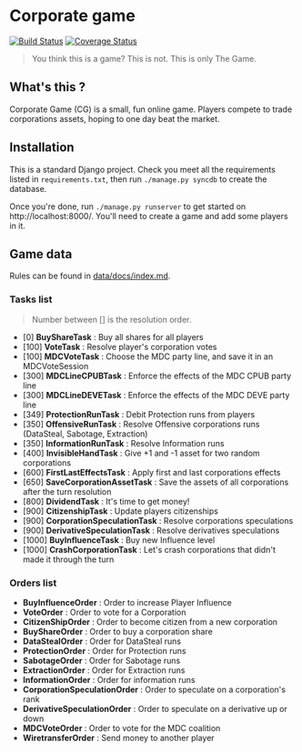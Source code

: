 Corporate game
===============

[![Build Status](https://travis-ci.org/Neamar/corporate.png?branch=master)](https://travis-ci.org/Neamar/corporate)
[![Coverage Status](https://coveralls.io/repos/Neamar/corporate/badge.png?branch=master)](https://coveralls.io/r/Neamar/corporate?branch=master)

> You think this is a game? This is not. This is only The Game.

## What's this ?
Corporate Game (CG) is a small, fun online game. Players compete to trade corporations assets, hoping to one day beat the market.

## Installation
This is a standard Django project. Check you meet all the requirements listed in `requirements.txt`, then run `./manage.py syncdb` to create the database.

Once you're done, run `./manage.py runserver` to get started on http://localhost:8000/.
You'll need to create a game and add some players in it.

## Game data
Rules can be found in [data/docs/index.md](data/docs/index.md).

### Tasks list
> Number between [] is the resolution order.

* [0] **BuyShareTask** : Buy all shares for all players
* [100] **VoteTask** : Resolve player's corporation votes
* [100] **MDCVoteTask** : Choose the MDC party line, and save it in an MDCVoteSession
* [300] **MDCLineCPUBTask** : Enforce the effects of the MDC CPUB party line
* [300] **MDCLineDEVETask** : Enforce the effects of the MDC DEVE party line
* [349] **ProtectionRunTask** : Debit Protection runs from players
* [350] **OffensiveRunTask** : Resolve Offensive corporations runs (DataSteal, Sabotage, Extraction)
* [350] **InformationRunTask** : Resolve Information runs
* [400] **InvisibleHandTask** : Give +1 and -1 asset for two random corporations
* [600] **FirstLastEffectsTask** : Apply first and last corporations effects
* [650] **SaveCorporationAssetTask** : Save the assets of all corporations after the turn resolution
* [800] **DividendTask** : It's time to get money!
* [900] **CitizenshipTask** : Update players citizenships
* [900] **CorporationSpeculationTask** : Resolve corporations speculations
* [900] **DerivativeSpeculationTask** : Resolve derivatives speculations
* [1000] **BuyInfluenceTask** : Buy new Influence level
* [1000] **CrashCorporationTask** : Let's crash corporations that didn't made it through the turn

### Orders list
* **BuyInfluenceOrder** : Order to increase Player Influence
* **VoteOrder** : Order to vote for a Corporation
* **CitizenShipOrder** : Order to become citizen from a new corporation
* **BuyShareOrder** : Order to buy a corporation share
* **DataStealOrder** : Order for DataSteal runs
* **ProtectionOrder** : Order for Protection runs
* **SabotageOrder** : Order for Sabotage runs
* **ExtractionOrder** : Order for Extraction runs
* **InformationOrder** : Order for information runs
* **CorporationSpeculationOrder** : Order to speculate on a corporation's rank
* **DerivativeSpeculationOrder** : Order to speculate on a derivative up or down
* **MDCVoteOrder** : Order to vote for the MDC coalition
* **WiretransferOrder** : Send money to another player
